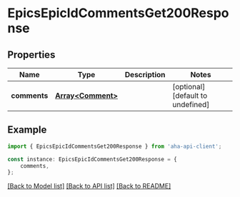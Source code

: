 # EpicsEpicIdCommentsGet200Response


## Properties

Name | Type | Description | Notes
------------ | ------------- | ------------- | -------------
**comments** | [**Array&lt;Comment&gt;**](Comment.md) |  | [optional] [default to undefined]

## Example

```typescript
import { EpicsEpicIdCommentsGet200Response } from 'aha-api-client';

const instance: EpicsEpicIdCommentsGet200Response = {
    comments,
};
```

[[Back to Model list]](../README.md#documentation-for-models) [[Back to API list]](../README.md#documentation-for-api-endpoints) [[Back to README]](../README.md)
